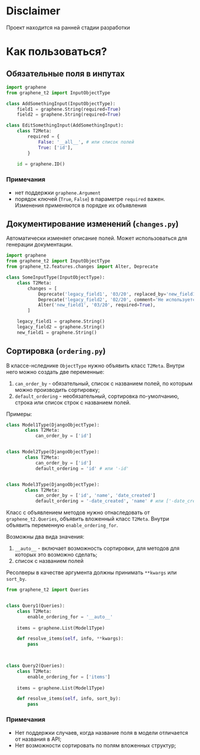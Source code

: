 # Disclaimer
Проект находится на ранней стадии разработки

# Как пользоваться?

## Обязательные поля в инпутах
```python
import graphene
from graphene_t2 import InputObjectType

class AddSomethingInput(InputObjectType):
    field1 = graphene.String(required=True)
    field2 = graphene.String(required=True)

class EditSomethingInput(AddSomethingInput):
    class T2Meta:
        required = {
            False: '__all__', # или список полей
            True: ['id'],
        }
    
    id = graphene.ID()
```

### Примечания
* нет поддержки `graphene.Argument`
* порядок ключей (`True`, `False`) в параметре `required` важен. Изменения применяются в порядке их объявления


## Документирование изменений (`changes.py`)
Автоматически изменяет описание полей. Может использоваться для генерации документации.
```python
import graphene
from graphene_t2 import InputObjectType
from graphene_t2.features.changes import Alter, Deprecate

class SomeInputType(InputObjectType):
    class T2Meta:
        changes = [
            Deprecate('legacy_field1', '03/20', replaced_by='new_field1'),
            Deprecate('legacy_field2', '02/20', comment='Не используется'),
            Alter('new_field1', '03/20', required=True),
        ]

    legacy_field1 = graphene.String()
    legacy_field2 = graphene.String()
    new_field1 = graphene.String()

```


## Сортировка (`ordering.py`)
В классе-нследнике `ObjectType` нужно объявить класс `T2Meta`.
Внутри него можно создать две переменные:
1. `can_order_by` - обязательный, список с названием полей, по которым можно производить сортировку;
2. `default_ordering` - необязательный, сортировка по-умолчанию, строка или список строк с названием полей.

Примеры:
```python
class Model1Type(DjangoObjectType):
       class T2Meta:
           can_order_by = ['id']


class Model2Type(DjangoObjectType):
       class T2Meta:
           can_order_by = ['id']
           default_ordering = 'id' # или '-id'


class Model3Type(DjangoObjectType):
       class T2Meta:
           can_order_by = ['id', 'name', 'date_created']
           default_ordering = '-date_created', 'name' # или ['-date_created', 'name']
```

Класс с объявлением методов нужно отнаследовать от `graphene_t2.Queries`, объявить вложенный класс `T2Meta`.
Внутри объявить переменную `enable_ordering_for`. 

Возможны два вида значения:
1. `__auto__` - включает возможность сортировки, для методов для которых это возможно сделать;
2. список с названием полей

Ресолверы в качестве аргумента должны принимать `**kwargs` или `sort_by`.


```python
from graphene_t2 import Queries


class Query1(Queries):
    class T2Meta:
        enable_ordering_for = '__auto__'
    
    items = graphene.List(Model1Type)

    def resolve_items(self, info, **kwargs):
        pass
    


class Query2(Queries):
    class T2Meta:
        enable_ordering_for = ['items']
    
    items = graphene.List(Model1Type)

    def resolve_items(self, info, sort_by):
        pass
```


### Примечания
* Нет поддержки случаев, когда название поля в модели отличается от названия в API;
* Нет возможности сортировать по полям вложенных структур;
